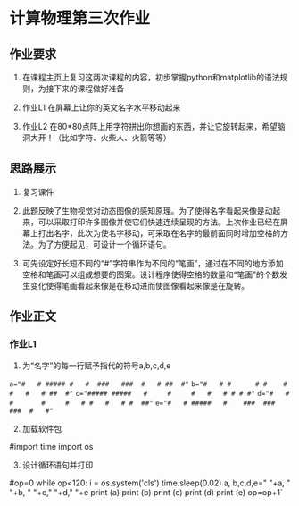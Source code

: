 # 计算物理第三次作业
## 作业要求
1. 在课程主页上复习这两次课程的内容，初步掌握python和matplotlib的语法规则，为接下来的课程做好准备

2. 作业L1 在屏幕上让你的英文名字水平移动起来

3. 作业L2 在80*80点阵上用字符拼出你想画的东西，并让它旋转起来，希望脑洞大开！（比如字符、火柴人、火箭等等）

## 思路展示
1. 复习课件

2. 此题反映了生物视觉对动态图像的感知原理。为了使得名字看起来像是动起来，可以采取打印许多图像并使它们快速连续呈现的方法。上次作业已经在屏幕上打出名字，此次为使名字移动，可采取在名字的最前面同时增加空格的方法。为了方便起见，可设计一个循环语句。

3. 可先设定好长短不同的“#”字符串作为不同的“笔画”，通过在不同的地方添加空格和笔画可以组成想要的图案。设计程序使得空格的数量和“笔画”的个数发生变化使得笔画看起来像是在移动进而使图像看起来像是在旋转。

## 作业正文

### 作业L1
 1. 为“名字”的每一行赋予指代的符号a,b,c,d,e
 
 `a="#   # ##### #   #  ###   ###  #   # ##  #"`
 `b="#   # #      # #    #     #   #   # ##  #"`
 `c="##### #####   #     #     #   #   # # # #"`
 `d="#   # #       #     #   # #   #   # #  ##"`
 `e="#   # #####   #    ###  ###    ###  #   #"`
 
 2. 加载软件包
 
 #import time
  import os
 
 3. 设计循环语句并打印

 #op=0
  while op<120:
      i = os.system('cls')
      time.sleep(0.02)
      a, b,c,d,e=" "+a, " "+b, " "+c," "+d," "+e
      print (a)
      print (b)
      print (c)
      print (d)
      print (e)
      op=op+1`

